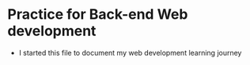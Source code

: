 # Practice for Back-end Web development

* I started this file to document my web development learning journey
